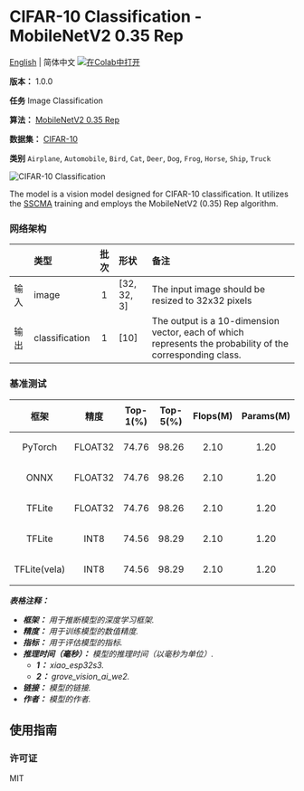 # CIFAR-10 Classification - MobileNetV2 0.35 Rep

[English](../en/CIFAR-10_Classification_MobileNetV2_0.35_Rep_32.md) | 简体中文 [![在Colab中打开](https://colab.research.google.com/assets/colab-badge.svg)](https://colab.research.google.com/github/seeed-studio/sscma-model-zoo/blob/main/notebooks/zh_CN/CIFAR-10_Classification_MobileNetV2_0.35_Rep_32.ipynb)

**版本：** 1.0.0

**任务** Image Classification

**算法：** [MobileNetV2 0.35 Rep](configs/classification/mobnetv2_0.35_rep_1bx16_300e_cifar10.py)

**数据集：** [CIFAR-10](https://www.cs.toronto.edu/~kriz/cifar.html)

**类别** `Airplane`, `Automobile`, `Bird`, `Cat`, `Deer`, `Dog`, `Frog`, `Horse`, `Ship`, `Truck`

![CIFAR-10 Classification](https://files.seeedstudio.com/sscma/static/cifar10_cls_0_35.png)

The model is a vision model designed for CIFAR-10 classification. It utilizes the [SSCMA](https://github.com/Seeed-Studio/SSCMA) training and employs the MobileNetV2 (0.35) Rep algorithm.

### 网络架构

|    | 类型             |  批次  | 形状          | 备注                                                                                                        |
|:---|:---------------|:----:|:------------|:----------------------------------------------------------------------------------------------------------|
| 输入 | image          |  1   | [32, 32, 3] | The input image should be resized to 32x32 pixels                                                         |
| 输出 | classification |  1   | [10]        | The output is a 10-dimension vector, each of which represents the probability of the corresponding class. |
### 基准测试

|      框架      |   精度    |  Top-1(%)  |  Top-5(%)  |  Flops(M)  |  Params(M)  |   Inference(ms)   |                                                                                 下载                                                                                 |      作者      |
|:------------:|:-------:|:----------:|:----------:|:----------:|:-----------:|:-----------------:|:------------------------------------------------------------------------------------------------------------------------------------------------------------------:|:------------:|
|   PyTorch    | FLOAT32 |   74.76    |   98.26    |    2.10    |    1.20     |         -         |   [链接](https://files.seeedstudio.com/sscma/model_zoo/classification/cifar10/mobilenetv2_0.35_cifar10_float32_sha1_229a650d3d6352349bbe09f27120b0ffaea03154.pth)    | Seeed Studio |
|     ONNX     | FLOAT32 |   74.76    |   98.26    |    2.10    |    1.20     |         -         |   [链接](https://files.seeedstudio.com/sscma/model_zoo/classification/cifar10/mobilenetv2_0.35_cifar10_float32_sha1_5de550613080ddb9e9c48917abae402b72fb1f7c.onnx)   | Seeed Studio |
|    TFLite    | FLOAT32 |   74.76    |   98.26    |    2.10    |    1.20     |         -         |  [链接](https://files.seeedstudio.com/sscma/model_zoo/classification/cifar10/mobilenetv2_0.35_cifar10_float32_sha1_8573efa98eb573ce709d0eeef97cac84a4a54442.tflite)  | Seeed Studio |
|    TFLite    |  INT8   |   74.56    |   98.29    |    2.10    |    1.20     | 13<sup>(1)</sup>  |   [链接](https://files.seeedstudio.com/sscma/model_zoo/classification/cifar10/mobilenetv2_0.35_cifar10_int8_sha1_84561285cfef22718d41b93f81853143746293d8.tflite)    | Seeed Studio |
| TFLite(vela) |  INT8   |   74.56    |   98.29    |    2.10    |    1.20     | 2.0<sup>(2)</sup> | [链接](https://files.seeedstudio.com/sscma/model_zoo/classification/cifar10/mobilenetv2_0.35_cifar10_int8_sha1_84561285cfef22718d41b93f81853143746293d8_vela.tflite) | Seeed Studio |

***表格注释：***

- ***框架：** 用于推断模型的深度学习框架.*
- ***精度：** 用于训练模型的数值精度.*
- ***指标：** 用于评估模型的指标.*
- ***推理时间（毫秒）：** 模型的推理时间（以毫秒为单位）.*
  - ***1：** xiao_esp32s3.*
  - ***2：** grove_vision_ai_we2.*
- ***链接：** 模型的链接.*
- ***作者：** 模型的作者.*

## 使用指南

### 许可证

MIT


